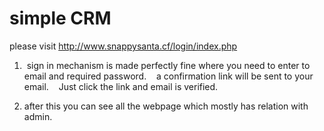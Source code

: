 # simple CRM 
please visit http://www.snappysanta.cf/login/index.php

1)  sign in mechanism is made perfectly fine where you need to enter to email and required password.
    a confirmation link will be sent to your email.
    Just click the link and email is verified.

2) after this you can see all the webpage which mostly has relation with admin.
